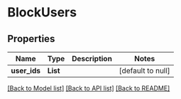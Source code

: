 # BlockUsers
## Properties

| Name | Type | Description | Notes |
|------------ | ------------- | ------------- | -------------|
| **user\_ids** | **List** |  | [default to null] |

[[Back to Model list]](../README.md#documentation-for-models) [[Back to API list]](../README.md#documentation-for-api-endpoints) [[Back to README]](../README.md)


